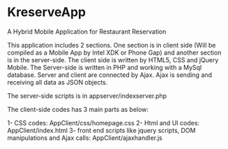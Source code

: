 KreserveApp
===========

A Hybrid Mobile Application for Restaurant Reservation

This application includes 2 sections. One section is in client side (Will be compiled as a Mobile App by Intel XDK or Phone Gap) and another section is in the server-side.
The client side is written by HTML5, CSS and jQuery Mobile. The Server-side is written in PHP and working with a MySql database. Server and client are connected by Ajax. Ajax is sending and receiving all data as JSON objects.

The server-side scripts is in appserver/indexserver.php

The client-side codes has 3 main parts as below:

1- CSS codes: AppClient/css/homepage.css
2- Html and UI codes: AppClient/index.html
3- front end scripts like jquery scripts, DOM manipulations and Ajax calls: AppClient/ajaxhandler.js
